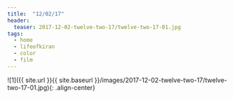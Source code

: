```yaml
---
title:  "12/02/17"
header:
  teaser: 2017-12-02-twelve-two-17/twelve-two-17-01.jpg
tags: 
  - home
  - lifeofkiran
  - color
  - film
---
```


<p></p>
![1]({{ site.url }}{{ site.baseurl }}/images/2017-12-02-twelve-two-17/twelve-two-17-01.jpg){: .align-center}
<figcaption> </figcaption>
<p></p>

